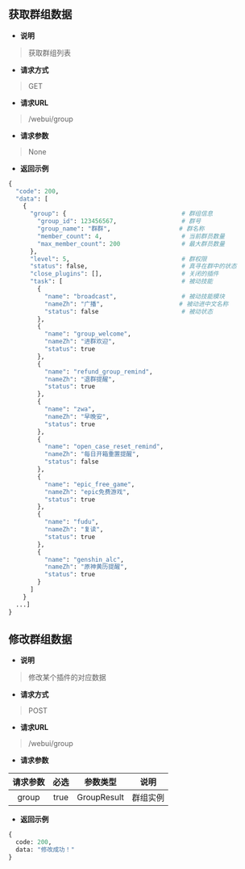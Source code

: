 
获取群组数据
---

* __说明__  

>获取群组列表

* __请求方式__

>GET

* __请求URL__

>/webui/group

* __请求参数__

> None

* __返回示例__

```python
{
  "code": 200,
  "data": [
    {
      "group": {                                # 群组信息
        "group_id": 123456567,                  # 群号
        "group_name": "群群",                   # 群名称
        "member_count": 4,                      # 当前群员数量
        "max_member_count": 200                 # 最大群员数量
      },
      "level": 5,                               # 群权限
      "status": false,                          # 真寻在群中的状态
      "close_plugins": [],                      # 关闭的插件
      "task": [                                 # 被动技能
        {
          "name": "broadcast",                  # 被动技能模块
          "nameZh": "广播",                     # 被动进中文名称
          "status": false                       # 被动状态
        },
        {
          "name": "group_welcome",
          "nameZh": "进群欢迎",
          "status": true
        },
        {
          "name": "refund_group_remind",
          "nameZh": "退群提醒",
          "status": true
        },
        {
          "name": "zwa",
          "nameZh": "早晚安",
          "status": true
        },
        {
          "name": "open_case_reset_remind",
          "nameZh": "每日开箱重置提醒",
          "status": false
        },
        {
          "name": "epic_free_game",
          "nameZh": "epic免费游戏",
          "status": true
        },
        {
          "name": "fudu",
          "nameZh": "复读",
          "status": true
        },
        {
          "name": "genshin_alc",
          "nameZh": "原神黄历提醒",
          "status": true
        }
      ]
    }
  ...]
}
```

修改群组数据
---

* __说明__  

>修改某个插件的对应数据

* __请求方式__

>POST

* __请求URL__

>/webui/group

* __请求参数__

|请求参数 | 必选 | 参数类型 | 说明 |
|:-----------------:|:-------------:|:---------------:|:---------------:|
|group   | true |    GroupResult   |  群组实例    |

* __返回示例__

```python
{
  code: 200,
  data: "修改成功！"
}
```
